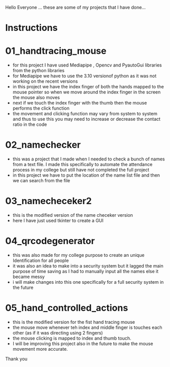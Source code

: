 Hello Everyone ... these are some of my projects that I have done...
# Instructions 
# 01_handtracing_mouse

- for this project I have used Mediapipe , Opencv and PyautoGui libraries from the python libraries
- for Mediapipe we have to use the 3.10 versionof python as it was not working on the recent versions
- in this project we have the index finger of both the hands mapped to the mouse pointer so when we move around the index finger in the screen the mouse also moves
- next if we touch the index finger with the thumb then the mouse performs the click function
- the movement and clicking function may vary from system to system and thus to use this you may need to increase or decrease the contact ratio in the code

# 02_namechecker

- this was a project that I made when I needed to check a bunch of names from a text file. I made this specifically to automate the attendance process in my college but still have not completed the full project
- in this project we have to put the location of the name list file and then we can search from the file 

# 03_namecheceker2
- this is the modified version of the name checeker version 
- here I have just used tkinter to create a GUI

# 04_qrcodegenerator
- this was also made for my college purpose to create an unique Identification for all people 
- it was also an idea to make into a security system but it lagged the main purpose of time saving as I had to manually input all the names else it became messy 
- i will make changes into this one specifically for a full security system in the future 

# 05_hand_controlled_actions
- this is the modified version for the fist hand tracing mouse 
- the mouse move whenever teh index and middle finger is touches each other (as if it was directing using 2 fingers)
- the mouse clicking is mapped to index and thumb touch.
- I will be improving this project also in the future to make the mouse movement more accurate.

Thank you 
  
